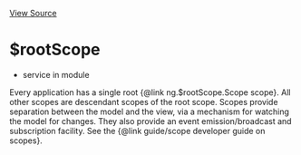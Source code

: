 

[View Source](http://github.com///tree/master/#L11922)



# $rootScope






* service in module []()






Every application has a single root {@link ng.$rootScope.Scope scope}.
All other scopes are descendant scopes of the root scope. Scopes provide separation
between the model and the view, via a mechanism for watching the model for changes.
They also provide an event emission/broadcast and subscription facility. See the
{@link guide/scope developer guide on scopes}.







  










